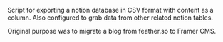 Script for exporting a notion database in CSV format with content as a column. Also configured to grab data from other related notion tables.

Original purpose was to migrate a blog from feather.so to Framer CMS. 
